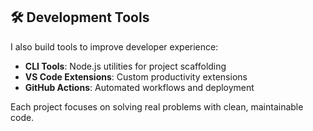 ## 🛠️ Development Tools

I also build tools to improve developer experience:

- **CLI Tools**: Node.js utilities for project scaffolding
- **VS Code Extensions**: Custom productivity extensions
- **GitHub Actions**: Automated workflows and deployment

Each project focuses on solving real problems with clean, maintainable code.
